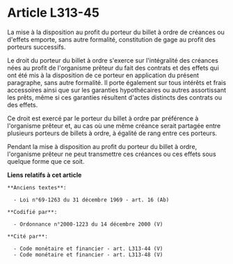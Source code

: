 # Article L313-45

La mise à la disposition au profit du porteur du billet à ordre de créances ou d'effets emporte, sans autre formalité,
constitution de gage au profit des porteurs successifs.

Le droit du porteur du billet à ordre s'exerce sur l'intégralité des créances nées au profit de l'organisme prêteur du fait
des contrats et des effets qui ont été mis à la disposition de ce porteur en application du présent paragraphe, sans autre
formalité. Il porte également sur tous intérêts et frais accessoires ainsi que sur les garanties hypothécaires ou autres
assortissant les prêts, même si ces garanties résultent d'actes distincts des contrats ou des effets.

Ce droit est exercé par le porteur du billet à ordre par préférence à l'organisme prêteur et, au cas où une même créance
serait partagée entre plusieurs porteurs de billets à ordre, à égalité de rang entre ces porteurs.

Pendant la mise à disposition au profit du porteur du billet à ordre, l'organisme prêteur ne peut transmettre ces créances ou
ces effets sous quelque forme que ce soit.

**Liens relatifs à cet article**

	**Anciens textes**:

	  - Loi n°69-1263 du 31 décembre 1969 - art. 16 (Ab)

	**Codifié par**:

	  - Ordonnance n°2000-1223 du 14 décembre 2000 (V)

	**Cité par**:

	  - Code monétaire et financier - art. L313-44 (V)
	  - Code monétaire et financier - art. L313-48 (V)
